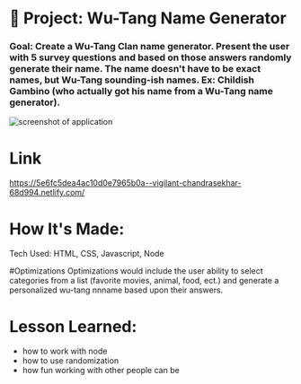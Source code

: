 # 🎤 Project: Wu-Tang Name Generator

### Goal: Create a Wu-Tang Clan name generator. Present the user with 5 survey questions and based on those answers randomly generate their name. The name doesn't have to be exact names, but Wu-Tang sounding-ish names. Ex: Childish Gambino (who actually got his name from a Wu-Tang name generator).

![ screenshot of application](https://github.com/asiahbennettdev/matching-card-bootcamp/blob/answer/images/wusc.png)


# Link
https://5e6fc5dea4ac10d0e7965b0a--vigilant-chandrasekhar-68d994.netlify.com/

# How It's Made: 
Tech Used: HTML, CSS, Javascript, Node 

#Optimizations 
Optimizations would include the user ability to select categories from a list (favorite movies, animal, food, ect.) and generate a personalized wu-tang nnname based upon their answers.  

# Lesson Learned: 
* how to work with node
* how to use randomization 
* how fun working with other people can be
